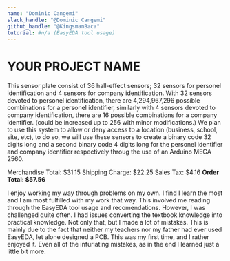 ```yaml
---
name: "Dominic Cangemi"
slack_handle: "@Dominic Cangemi"
github_handle: "@KingsmanBaca"
tutorial: #n/a (EasyEDA tool usage)
---
```


# YOUR PROJECT NAME

<!-- Describe your board in 2-3 sentences. What are you making? What will it do? -->
This sensor plate consist of 36 hall-effect sensors; 32 sensors for personel identification and 4 sensors for company identification.
With 32 sensors devoted to personel identification, there are 4,294,967,296 possible combinations for a personel identifier, similarly with 4 sensors devoted to company identification, there are 16 possible combinations for a company identifier. (could be increased up to 256 with minor modifications.)
We plan to use this system to allow or deny access to a location (business, school, site, etc), to do so, we will use these sensors to create a binary code 32 digits long and a second binary code 4 digits long for the personel identifier and company identifier respectively throug the use of an Arduino MEGA 2560.

<!-- How much is it going to cost? -->
Merchandise Total: $31.15
Shipping Charge: $22.25
Sales Tax: $4.16
**Order Total: $57.56**

<!-- Tell us a little bit about your design process. What were some challenges? What helped? ***Totally optional*** -->
I enjoy working my way through problems on my own. I find I learn the most and I am most fulfilled with my work that way. This involved me reading through the EasyEDA tool usage and recomendations.
However, I was challenged quite often. I had issues converting the textbook knowledge into practical knowledge. Not only that, but I made a lot of mistakes.
This is mainly due to the fact that neither my teachers nor my father had ever used EasyEDA, let alone designed a PCB. This was my first time, and I rather enjoyed it. 
Even all of the infuriating mistakes, as in the end I learned just a little bit more.
 
